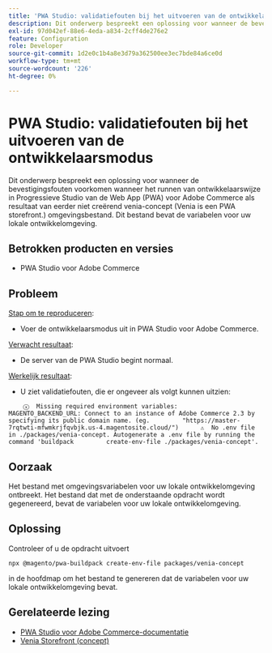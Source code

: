```yaml
---
title: 'PWA Studio: validatiefouten bij het uitvoeren van de ontwikkelaarsmodus'
description: Dit onderwerp bespreekt een oplossing voor wanneer de bevestigingsfouten voorkomen wanneer het runnen van ontwikkelaarswijze in Progressieve Studio van de Web App (PWA) voor Adobe Commerce als resultaat van eerder niet creërend venia-concept (Venia is een PWA storefront.) omgevingsbestand. Dit bestand bevat de variabelen voor uw lokale ontwikkelomgeving.
exl-id: 97d042ef-88e6-4eda-a834-2cff4de276e2
feature: Configuration
role: Developer
source-git-commit: 1d2e0c1b4a8e3d79a362500ee3ec7bde84a6ce0d
workflow-type: tm+mt
source-wordcount: '226'
ht-degree: 0%

---
```


# PWA Studio: validatiefouten bij het uitvoeren van de ontwikkelaarsmodus

Dit onderwerp bespreekt een oplossing voor wanneer de bevestigingsfouten voorkomen wanneer het runnen van ontwikkelaarswijze in Progressieve Studio van de Web App (PWA) voor Adobe Commerce als resultaat van eerder niet creërend venia-concept (Venia is een PWA storefront.) omgevingsbestand. Dit bestand bevat de variabelen voor uw lokale ontwikkelomgeving.

## Betrokken producten en versies

* PWA Studio voor Adobe Commerce

## Probleem

<u>Stap om te reproduceren</u>:

* Voer de ontwikkelaarsmodus uit in PWA Studio voor Adobe Commerce.

<u>Verwacht resultaat</u>:

* De server van de PWA Studio begint normaal.

<u>Werkelijk resultaat</u>:

* U ziet validatiefouten, die er ongeveer als volgt kunnen uitzien:

```
    ⓧ  Missing required environment variables:         MAGENTO_BACKEND_URL: Connect to an instance of Adobe Commerce 2.3 by specifying its public domain name. (eg.         "https://master-7rqtwti-mfwmkrjfqvbjk.us-4.magentosite.cloud/")      ⚠  No .env file in ./packages/venia-concept. Autogenerate a .env file by running the command 'buildpack         create-env-file ./packages/venia-concept'.
```

## Oorzaak

Het bestand met omgevingsvariabelen voor uw lokale ontwikkelomgeving ontbreekt. Het bestand dat met de onderstaande opdracht wordt gegenereerd, bevat de variabelen voor uw lokale ontwikkelomgeving.

## Oplossing

Controleer of u de opdracht uitvoert

```
npx @magento/pwa-buildpack create-env-file packages/venia-concept
```

in de hoofdmap om het bestand te genereren dat de variabelen voor uw lokale ontwikkelomgeving bevat.

## Gerelateerde lezing

* [PWA Studio voor Adobe Commerce-documentatie](https://magento.github.io/pwa-studio/)
* [Venia Storefront (concept)](https://magento.github.io/pwa-studio/venia-pwa-concept/)
